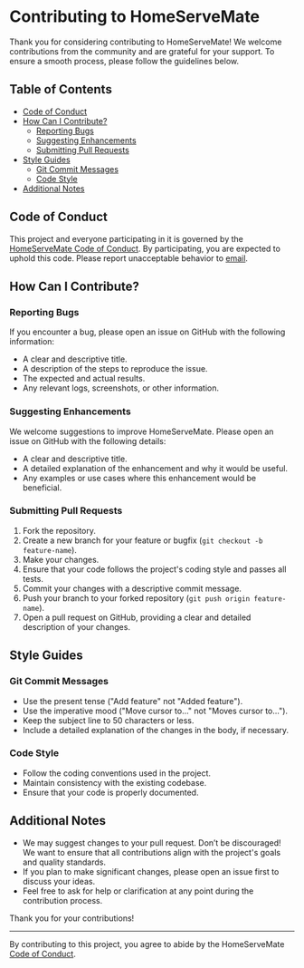 # Contributing to HomeServeMate

Thank you for considering contributing to HomeServeMate! We welcome contributions from the community and are grateful for your support. To ensure a smooth process, please follow the guidelines below.

## Table of Contents

- [Code of Conduct](#code-of-conduct)
- [How Can I Contribute?](#how-can-i-contribute)
  - [Reporting Bugs](#reporting-bugs)
  - [Suggesting Enhancements](#suggesting-enhancements)
  - [Submitting Pull Requests](#submitting-pull-requests)
- [Style Guides](#style-guides)
  - [Git Commit Messages](#git-commit-messages)
  - [Code Style](#code-style)
- [Additional Notes](#additional-notes)

## Code of Conduct

This project and everyone participating in it is governed by the [HomeServeMate Code of Conduct](CODE_OF_CONDUCT.md). By participating, you are expected to uphold this code. Please report unacceptable behavior to [email](miguelcastilhodias@gmail.com).

## How Can I Contribute?

### Reporting Bugs

If you encounter a bug, please open an issue on GitHub with the following information:

- A clear and descriptive title.
- A description of the steps to reproduce the issue.
- The expected and actual results.
- Any relevant logs, screenshots, or other information.

### Suggesting Enhancements

We welcome suggestions to improve HomeServeMate. Please open an issue on GitHub with the following details:

- A clear and descriptive title.
- A detailed explanation of the enhancement and why it would be useful.
- Any examples or use cases where this enhancement would be beneficial.

### Submitting Pull Requests

1. Fork the repository.
2. Create a new branch for your feature or bugfix (`git checkout -b feature-name`).
3. Make your changes.
4. Ensure that your code follows the project's coding style and passes all tests.
5. Commit your changes with a descriptive commit message.
6. Push your branch to your forked repository (`git push origin feature-name`).
7. Open a pull request on GitHub, providing a clear and detailed description of your changes.

## Style Guides

### Git Commit Messages

- Use the present tense ("Add feature" not "Added feature").
- Use the imperative mood ("Move cursor to..." not "Moves cursor to...").
- Keep the subject line to 50 characters or less.
- Include a detailed explanation of the changes in the body, if necessary.

### Code Style

- Follow the coding conventions used in the project.
- Maintain consistency with the existing codebase.
- Ensure that your code is properly documented.

## Additional Notes

- We may suggest changes to your pull request. Don’t be discouraged! We want to ensure that all contributions align with the project's goals and quality standards.
- If you plan to make significant changes, please open an issue first to discuss your ideas.
- Feel free to ask for help or clarification at any point during the contribution process.

Thank you for your contributions!

---

By contributing to this project, you agree to abide by the HomeServeMate [Code of Conduct](CODE_OF_CONDUCT.md).
